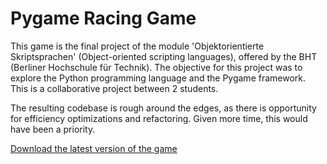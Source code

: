 # Pygame Racing Game
This game is the final project of the module 'Objektorientierte Skriptsprachen' (Object-oriented scripting languages), offered by the BHT (Berliner Hochschule für Technik).
The objective for this project was to explore the Python programming language and the Pygame framework.
This is a collaborative project between 2 students.

The resulting codebase is rough around the edges, as there is opportunity for efficiency optimizations and refactoring. Given more time, this would have been a priority.

[Download the latest version of the game](https://github.com/Florgol/Pygame-racing-game/releases/download/v1.0/HighwayFrenzy.exe)



